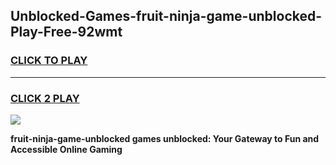 
## Unblocked-Games-fruit-ninja-game-unblocked-Play-Free-92wmt
<h3>
<a href="https://premium76.site?title=fruit-ninja-game-unblocked&ref=20M">CLICK TO PLAY</a></h3>
<hr>

<h3>
<a href="https://premium76.site?title=fruit-ninja-game-unblocked&ref=20M">CLICK 2 PLAY</a>
  
</h3>

<a href="https://premium76.site?title=fruit-ninja-game-unblocked&ref=19M"><img src="https://clearcache.store/games.png"></a>


**fruit-ninja-game-unblocked games unblocked: Your Gateway to Fun and Accessible Online Gaming**
